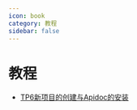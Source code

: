 ```yaml
---
icon: book
category: 教程
sidebar: false
---
```


# 教程

- [TP6新项目的创建与Apidoc的安装](./createTpAndInstall.md)

<!-- - [TP6前后端分离的全局异常处理](markdown.md)

- [TP6多应用多版本Api开发](disable.md) -->

